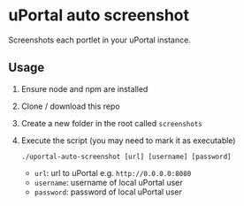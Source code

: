 # uPortal auto screenshot

Screenshots each portlet in your uPortal instance.

## Usage

1. Ensure node and npm are installed
2. Clone / download this repo
3. Create a new folder in the root called `screenshots`
4. Execute the script (you may need to mark it as executable)
    ```
    ./uportal-auto-screenshot [url] [username] [password]
    ```

    - `url`: url to uPortal e.g. `http://0.0.0.0:8080`
    - `username`: username of local uPortal user
    - `password`: password of local uPortal user
